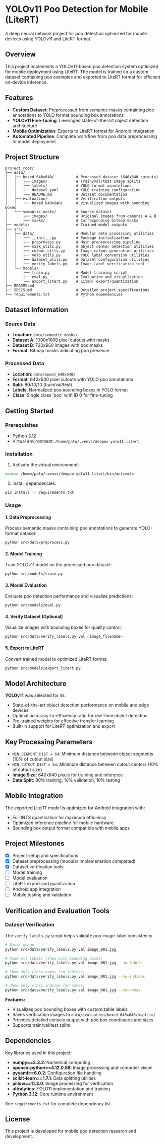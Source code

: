 # YOLOv11 Poo Detection for Mobile (LiteRT)

A deep neural network project for poo detection optimized for mobile devices using YOLOv11 and LiteRT format.

## Overview

This project implements a YOLOv11-based poo detection system optimized for mobile deployment using LiteRT. The model is trained on a custom dataset containing poo examples and exported to LiteRT format for efficient on-device inference.

## Features

- **Custom Dataset**: Preprocessed from semantic masks containing poo annotations to YOLO format bounding box annotations
- **YOLOv11 Fine-tuning**: Leverages state-of-the-art object detection architecture
- **Mobile Optimization**: Exports to LiteRT format for Android integration
- **Automated Pipeline**: Complete workflow from poo data preprocessing to model deployment

## Project Structure

```
project_root/
├── data/
│   ├── boxed_640x640/          # Processed dataset (640x640 cutouts)
│   │   ├── images/             # Train/val/test image splits
│   │   ├── labels/             # YOLO-format annotations
│   │   ├── dataset.yaml        # YOLO training configuration
│   │   └── README.md           # Dataset documentation
│   ├── evaluation/             # Verification outputs
│   │   └── boxed_640x640/      # Visualized images with bounding boxes
│   └── semantic_masks/         # Source dataset
│       ├── images/             # Original images from cameras A & B
│       └── masks/              # Corresponding bitmap masks
├── models/                     # Trained model outputs
├── src/
│   ├── data/                   # Modular data processing utilities
│   │   ├── __init__.py         # Package initialization
│   │   ├── preprocess.py       # Main preprocessing pipeline
│   │   ├── mask_utils.py       # Object center detection utilities
│   │   ├── cutout_utils.py     # Image cutout generation utilities
│   │   ├── yolo_utils.py       # YOLO label conversion utilities
│   │   ├── dataset_utils.py    # Dataset configuration utilities
│   │   └── verify_labels.py    # Image-label verification tool
│   └── models/
│       ├── train.py            # Model training script
│       ├── eval.py             # Evaluation and visualization
│       └── export_litert.py    # LiteRT export/quantization
├── README.md
├── SPECS.md                    # Detailed project specifications
└── requirements.txt            # Python dependencies
```

## Dataset Information

### Source Data
- **Location**: `data/semantic_masks/`
- **Dataset A**: 1000x1000 pixel cutouts with masks
- **Dataset B**: 720x960 images with poo masks
- **Format**: Bitmap masks indicating poo presence

### Processed Data
- **Location**: `data/boxed_640x640/`
- **Format**: 640x640 pixel cutouts with YOLO poo annotations
- **Split**: 80/10/10 (train/val/test)
- **Labels**: Normalized poo bounding boxes in YOLO format
- **Class**: Single class 'poo' with ID 0 for fine-tuning

## Getting Started

### Prerequisites

- Python 3.12
- Virtual environment: `/home/pato/.venvs/deepoo-yolo11-litert`

### Installation

1. Activate the virtual environment:
```bash
source /home/pato/.venvs/deepoo-yolo11-litert/bin/activate
```

2. Install dependencies:
```bash
pip install -r requirements.txt
```

### Usage

#### 1. Data Preprocessing
Process semantic masks containing poo annotations to generate YOLO-format dataset:
```bash
python src/data/preprocess.py
```

#### 2. Model Training
Train YOLOv11 model on the processed poo dataset:
```bash
python src/models/train.py
```

#### 3. Model Evaluation
Evaluate poo detection performance and visualize predictions:
```bash
python src/models/eval.py
```

#### 4. Verify Dataset (Optional)
Visualize images with bounding boxes for quality control:
```bash
python src/data/verify_labels.py val <image_filename>
```

#### 5. Export to LiteRT
Convert trained model to optimized LiteRT format:
```bash
python src/models/export_litert.py
```

## Model Architecture

**YOLOv11** was selected for its:
- State-of-the-art object detection performance on mobile and edge devices
- Optimal accuracy-to-efficiency ratio for real-time object detection
- Pre-trained weights for effective transfer learning
- Built-in support for LiteRT optimization and export

## Key Processing Parameters

- `MIN_SEGMENT_DIST = 64`: Minimum distance between object segments (10% of cutout size)
- `MIN_CUTOUT_DIST = 64`: Minimum distance between cutout centers (10% of cutout size)
- **Image Size**: 640x640 pixels for training and inference
- **Data Split**: 80% training, 10% validation, 10% testing

## Mobile Integration

The exported LiteRT model is optimized for Android integration with:
- Full INT8 quantization for maximum efficiency
- Optimized inference pipeline for mobile hardware
- Bounding box output format compatible with mobile apps

## Project Milestones

- [x] Project setup and specifications
- [x] Dataset preprocessing (modular implementation completed)
- [x] Dataset verification tools
- [ ] Model training
- [ ] Model evaluation
- [ ] LiteRT export and quantization
- [ ] Android app integration
- [ ] Mobile testing and validation

## Verification and Evaluation Tools

### Dataset Verification
The `verify_labels.py` script helps validate poo image-label consistency:

```bash
# Basic usage
python src/data/verify_labels.py val image_001.jpg

# Hide all labels (show only bounding boxes)
python src/data/verify_labels.py val image_001.jpg --no-labels

# Show only class names (no indices)
python src/data/verify_labels.py val image_001.jpg --no-indices

# Show only class indices (no names)
python src/data/verify_labels.py val image_001.jpg --no-names
```

**Features:**
- Visualizes poo bounding boxes with customizable labels
- Saves verification images to `data/evaluation/boxed_640x640/<split>/`
- Provides detailed console output with poo box coordinates and sizes
- Supports train/val/test splits

## Dependencies

Key libraries used in this project:
- **numpy==2.3.2**: Numerical computing
- **opencv-python==4.12.0.88**: Image processing and computer vision
- **pyyaml==6.0.2**: Configuration file handling
- **scikit-learn==1.7.1**: Data splitting utilities
- **pillow==11.3.0**: Image processing for verification
- **ultralytics**: YOLO11 implementation and training
- **Python 3.12**: Core runtime environment

See `requirements.txt` for complete dependency list.

## License

This project is developed for mobile poo detection research and development.